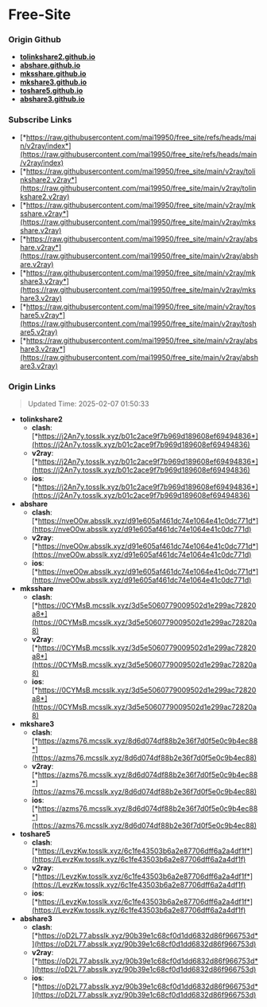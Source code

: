 # Free-Site

### Origin Github

- [**tolinkshare2.github.io**](https://github.com/tolinkshare2/tolinkshare2.github.io)
- [**abshare.github.io**](https://github.com/abshare/abshare.github.io)
- [**mksshare.github.io**](https://github.com/mksshare/mksshare.github.io)
- [**mkshare3.github.io**](https://github.com/mkshare3/mkshare3.github.io)
- [**toshare5.github.io**](https://github.com/toshare5/toshare5.github.io)
- [**abshare3.github.io**](https://github.com/abshare3/abshare3.github.io)

### Subscribe Links

- [*https://raw.githubusercontent.com/mai19950/free_site/refs/heads/main/v2ray/index*](https://raw.githubusercontent.com/mai19950/free_site/refs/heads/main/v2ray/index)
- [*https://raw.githubusercontent.com/mai19950/free_site/main/v2ray/tolinkshare2.v2ray*](https://raw.githubusercontent.com/mai19950/free_site/main/v2ray/tolinkshare2.v2ray)
- [*https://raw.githubusercontent.com/mai19950/free_site/main/v2ray/mksshare.v2ray*](https://raw.githubusercontent.com/mai19950/free_site/main/v2ray/mksshare.v2ray)
- [*https://raw.githubusercontent.com/mai19950/free_site/main/v2ray/abshare.v2ray*](https://raw.githubusercontent.com/mai19950/free_site/main/v2ray/abshare.v2ray)
- [*https://raw.githubusercontent.com/mai19950/free_site/main/v2ray/mkshare3.v2ray*](https://raw.githubusercontent.com/mai19950/free_site/main/v2ray/mkshare3.v2ray)
- [*https://raw.githubusercontent.com/mai19950/free_site/main/v2ray/toshare5.v2ray*](https://raw.githubusercontent.com/mai19950/free_site/main/v2ray/toshare5.v2ray)
- [*https://raw.githubusercontent.com/mai19950/free_site/main/v2ray/abshare3.v2ray*](https://raw.githubusercontent.com/mai19950/free_site/main/v2ray/abshare3.v2ray)

### Origin Links

> Updated Time: 2025-02-07 01:50:33

- **tolinkshare2**
  - **clash**: [*https://j2An7y.tosslk.xyz/b01c2ace9f7b969d189608ef69494836*](https://j2An7y.tosslk.xyz/b01c2ace9f7b969d189608ef69494836)
  - **v2ray**: [*https://j2An7y.tosslk.xyz/b01c2ace9f7b969d189608ef69494836*](https://j2An7y.tosslk.xyz/b01c2ace9f7b969d189608ef69494836)
  - **ios**: [*https://j2An7y.tosslk.xyz/b01c2ace9f7b969d189608ef69494836*](https://j2An7y.tosslk.xyz/b01c2ace9f7b969d189608ef69494836)
- **abshare**
  - **clash**: [*https://nveO0w.absslk.xyz/d91e605af461dc74e1064e41c0dc771d*](https://nveO0w.absslk.xyz/d91e605af461dc74e1064e41c0dc771d)
  - **v2ray**: [*https://nveO0w.absslk.xyz/d91e605af461dc74e1064e41c0dc771d*](https://nveO0w.absslk.xyz/d91e605af461dc74e1064e41c0dc771d)
  - **ios**: [*https://nveO0w.absslk.xyz/d91e605af461dc74e1064e41c0dc771d*](https://nveO0w.absslk.xyz/d91e605af461dc74e1064e41c0dc771d)
- **mksshare**
  - **clash**: [*https://0CYMsB.mcsslk.xyz/3d5e5060779009502d1e299ac72820a8*](https://0CYMsB.mcsslk.xyz/3d5e5060779009502d1e299ac72820a8)
  - **v2ray**: [*https://0CYMsB.mcsslk.xyz/3d5e5060779009502d1e299ac72820a8*](https://0CYMsB.mcsslk.xyz/3d5e5060779009502d1e299ac72820a8)
  - **ios**: [*https://0CYMsB.mcsslk.xyz/3d5e5060779009502d1e299ac72820a8*](https://0CYMsB.mcsslk.xyz/3d5e5060779009502d1e299ac72820a8)
- **mkshare3**
  - **clash**: [*https://azms76.mcsslk.xyz/8d6d074df88b2e36f7d0f5e0c9b4ec88*](https://azms76.mcsslk.xyz/8d6d074df88b2e36f7d0f5e0c9b4ec88)
  - **v2ray**: [*https://azms76.mcsslk.xyz/8d6d074df88b2e36f7d0f5e0c9b4ec88*](https://azms76.mcsslk.xyz/8d6d074df88b2e36f7d0f5e0c9b4ec88)
  - **ios**: [*https://azms76.mcsslk.xyz/8d6d074df88b2e36f7d0f5e0c9b4ec88*](https://azms76.mcsslk.xyz/8d6d074df88b2e36f7d0f5e0c9b4ec88)
- **toshare5**
  - **clash**: [*https://LevzKw.tosslk.xyz/6c1fe43503b6a2e87706dff6a2a4df1f*](https://LevzKw.tosslk.xyz/6c1fe43503b6a2e87706dff6a2a4df1f)
  - **v2ray**: [*https://LevzKw.tosslk.xyz/6c1fe43503b6a2e87706dff6a2a4df1f*](https://LevzKw.tosslk.xyz/6c1fe43503b6a2e87706dff6a2a4df1f)
  - **ios**: [*https://LevzKw.tosslk.xyz/6c1fe43503b6a2e87706dff6a2a4df1f*](https://LevzKw.tosslk.xyz/6c1fe43503b6a2e87706dff6a2a4df1f)
- **abshare3**
  - **clash**: [*https://oD2L77.absslk.xyz/90b39e1c68cf0d1dd6832d86f966753d*](https://oD2L77.absslk.xyz/90b39e1c68cf0d1dd6832d86f966753d)
  - **v2ray**: [*https://oD2L77.absslk.xyz/90b39e1c68cf0d1dd6832d86f966753d*](https://oD2L77.absslk.xyz/90b39e1c68cf0d1dd6832d86f966753d)
  - **ios**: [*https://oD2L77.absslk.xyz/90b39e1c68cf0d1dd6832d86f966753d*](https://oD2L77.absslk.xyz/90b39e1c68cf0d1dd6832d86f966753d)

